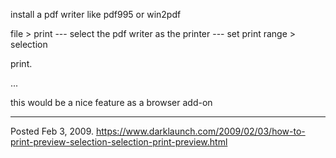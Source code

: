 install a pdf writer like pdf995 or win2pdf

file &gt; print
--- select the pdf writer as the printer
--- set print range &gt; selection

print.

...

this would be a nice feature as a browser add-on

---


Posted Feb 3, 2009.
https://www.darklaunch.com/2009/02/03/how-to-print-preview-selection-selection-print-preview.html